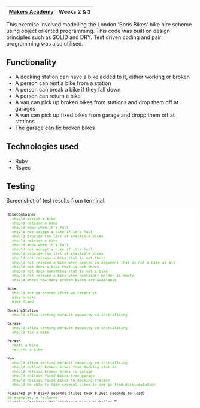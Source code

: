 | [Makers Academy](http://www.makersacademy.com) | Weeks 2 & 3 |
| ------ | ------ |

This exercise involved modelling the London 'Boris Bikes' bike hire scheme using object oriented programming.  This code was built on design principles such as SOLID and DRY.  Test driven coding and pair programming was also utilised.

Functionality
-------------
- A docking station can have a bike added to it, either working or broken
- A person can rent a bike from a station
- A person can break a bike if they fall down
- A person can return a bike
- A van can pick up broken bikes from stations and drop them off at garages
- A van can pick up fixed bikes from garage and dropp them off at stations
- The garage can fix broken bikes

Technologies used
-----------------
- Ruby
- Rspec

Testing
-------

Screenshot of test results from terminal:

![Screenshot](/images/screenshot.png)